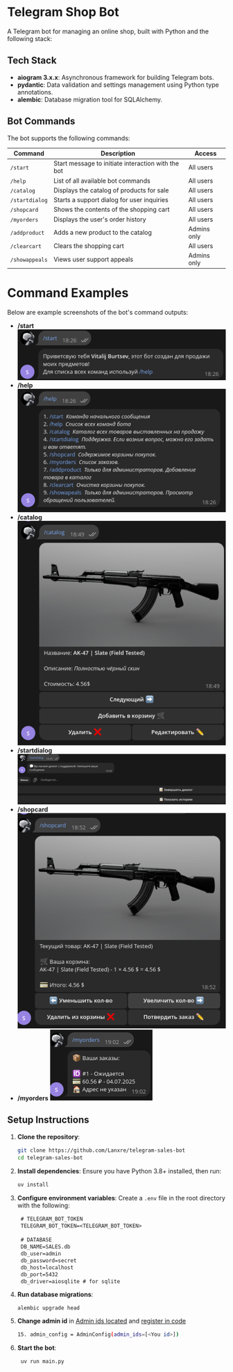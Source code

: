 # Telegram Shop Bot

A Telegram bot for managing an online shop, built with Python and the following stack:

## Tech Stack

- **aiogram 3.x.x**: Asynchronous framework for building Telegram bots.
- **pydantic**: Data validation and settings management using Python type annotations.
- **alembic**: Database migration tool for SQLAlchemy.

## Bot Commands

The bot supports the following commands:

| Command | Description | Access |
| --- | --- | --- |
| `/start` | Start message to initiate interaction with the bot | All users |
| `/help` | List of all available bot commands | All users |
| `/catalog` | Displays the catalog of products for sale | All users |
| `/startdialog` | Starts a support dialog for user inquiries | All users |
| `/shopcard` | Shows the contents of the shopping cart | All users |
| `/myorders` | Displays the user's order history | All users |
| `/addproduct` | Adds a new product to the catalog | Admins only |
| `/clearcart` | Clears the shopping cart | All users |
| `/showappeals` | Views user support appeals | Admins only |

# Command Examples
Below are example screenshots of the bot's command outputs:

- **/start**
![start command](/assets/images/start.png)
- **/help**
![help command](/assets/images/help.png)
- **/catalog**
![catalog command](/assets/images/catalog.png)
- **/startdialog**
![startdialog command](/assets/images/startdialog.png)
- **/shopcard**
![shopcard command](/assets/images/shopcard.png)
- **/myorders**
![myorders command](/assets/images/myorders.png)


## Setup Instructions

1. **Clone the repository**:

   ```bash
   git clone https://github.com/Lanxre/telegram-sales-bot
   cd telegram-sales-bot
   ```

2. **Install dependencies**: Ensure you have Python 3.8+ installed, then run:

   ```bash
   uv install
   ```

3. **Configure environment variables**: Create a `.env` file in the root directory with the following:

   ```
    # TELEGRAM_BOT_TOKEN
    TELEGRAM_BOT_TOKEN=<TELEGRAM_BOT_TOKEN>

    # DATABASE
    DB_NAME=SALES.db
    db_user=admin
    db_password=secret
    db_host=localhost
    db_port=5432
    db_driver=aiosqlite # for sqlite
   ```

4. **Run database migrations**:

   ```bash
   alembic upgrade head
   ```

5. **Change admin id** in [Admin ids located](/admin_ids.txt) and [register in code](/core/infrastructure/__init__.py)
    ```bash
    15. admin_config = AdminConfig(admin_ids=[<You id>])
    ```

6. **Start the bot**:

   ```bash
    uv run main.py
   ```

